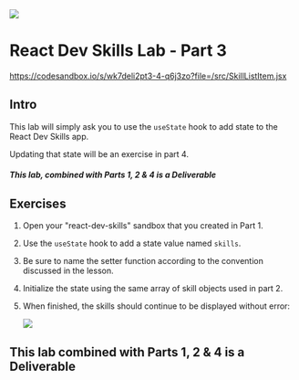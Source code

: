 <img src="https://i.imgur.com/pg98OTd.png">

# React Dev Skills Lab - Part 3

https://codesandbox.io/s/wk7deli2pt3-4-q6j3zo?file=/src/SkillListItem.jsx


## Intro

This lab will simply ask you to use the `useState` hook to add state to the React Dev Skills app.

Updating that state will be an exercise in part 4.

##### This lab, combined with Parts 1, 2 & 4 is a Deliverable

## Exercises

1. Open your "react-dev-skills" sandbox that you created in Part 1.

2. Use the `useState` hook to add a state value named `skills`.

3. Be sure to name the setter function according to the convention discussed in the lesson.

4. Initialize the state using the same array of skill objects used in part 2.

5. When finished, the skills should continue to be displayed without error:

    <img src="https://i.imgur.com/z1ZMjrG.png">

## This lab combined with Parts 1, 2 & 4 is a Deliverable